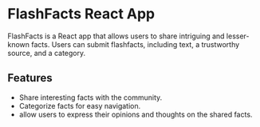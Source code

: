 # FlashFacts React App

FlashFacts is a React app that allows users to share intriguing and lesser-known facts. Users can submit flashfacts, including text, a trustworthy source, and a category.

## Features

- Share interesting facts with the community.
- Categorize facts for easy navigation.
- allow users to express their opinions and thoughts on the shared facts.
